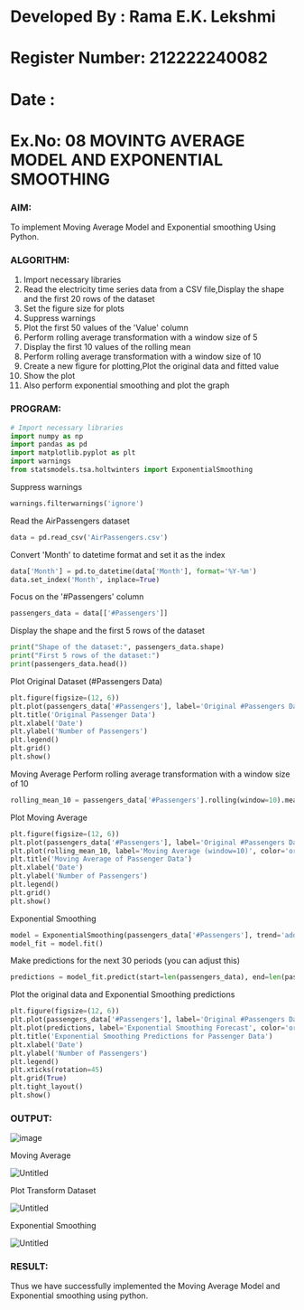 # Developed By : Rama E.K. Lekshmi
# Register Number: 212222240082
# Date  : 



# Ex.No: 08     MOVINTG AVERAGE MODEL AND EXPONENTIAL SMOOTHING

### AIM:
To implement Moving Average Model and Exponential smoothing Using Python.
### ALGORITHM:
1. Import necessary libraries
2. Read the electricity time series data from a CSV file,Display the shape and the first 20 rows of
the dataset
3. Set the figure size for plots
4. Suppress warnings
5. Plot the first 50 values of the 'Value' column
6. Perform rolling average transformation with a window size of 5
7. Display the first 10 values of the rolling mean
8. Perform rolling average transformation with a window size of 10
9. Create a new figure for plotting,Plot the original data and fitted value
10. Show the plot
11. Also perform exponential smoothing and plot the graph
### PROGRAM:
```py
# Import necessary libraries
import numpy as np
import pandas as pd
import matplotlib.pyplot as plt
import warnings
from statsmodels.tsa.holtwinters import ExponentialSmoothing
```
Suppress warnings
```py
warnings.filterwarnings('ignore')
```
Read the AirPassengers dataset
```py
data = pd.read_csv('AirPassengers.csv')
```
Convert 'Month' to datetime format and set it as the index
```py
data['Month'] = pd.to_datetime(data['Month'], format='%Y-%m')
data.set_index('Month', inplace=True)
```
Focus on the '#Passengers' column
```py
passengers_data = data[['#Passengers']]
```
Display the shape and the first 5 rows of the dataset
```py
print("Shape of the dataset:", passengers_data.shape)
print("First 5 rows of the dataset:")
print(passengers_data.head())
```
Plot Original Dataset (#Passengers Data)
```py
plt.figure(figsize=(12, 6))
plt.plot(passengers_data['#Passengers'], label='Original #Passengers Data', color='blue')
plt.title('Original Passenger Data')
plt.xlabel('Date')
plt.ylabel('Number of Passengers')
plt.legend()
plt.grid()
plt.show()
```
Moving Average
Perform rolling average transformation with a window size of 10
```py
rolling_mean_10 = passengers_data['#Passengers'].rolling(window=10).mean()
```
Plot Moving Average
```py
plt.figure(figsize=(12, 6))
plt.plot(passengers_data['#Passengers'], label='Original #Passengers Data', color='blue')
plt.plot(rolling_mean_10, label='Moving Average (window=10)', color='orange')
plt.title('Moving Average of Passenger Data')
plt.xlabel('Date')
plt.ylabel('Number of Passengers')
plt.legend()
plt.grid()
plt.show()
```
Exponential Smoothing
```py
model = ExponentialSmoothing(passengers_data['#Passengers'], trend='add', seasonal=None)
model_fit = model.fit()
```
Make predictions for the next 30 periods (you can adjust this)
```py
predictions = model_fit.predict(start=len(passengers_data), end=len(passengers_data) + 30)
```
Plot the original data and Exponential Smoothing predictions
```py
plt.figure(figsize=(12, 6))
plt.plot(passengers_data['#Passengers'], label='Original #Passengers Data', color='blue')
plt.plot(predictions, label='Exponential Smoothing Forecast', color='orange')
plt.title('Exponential Smoothing Predictions for Passenger Data')
plt.xlabel('Date')
plt.ylabel('Number of Passengers')
plt.legend()
plt.xticks(rotation=45)
plt.grid(True)
plt.tight_layout()
plt.show()
```

### OUTPUT:

![image](https://github.com/user-attachments/assets/29797605-18f7-4c6d-9872-74cd9c1553a5)

Moving Average

![Untitled](https://github.com/user-attachments/assets/65c77ea9-571b-4afd-b1e0-2ecd6b751353)

Plot Transform Dataset

![Untitled](https://github.com/user-attachments/assets/8c7c0c7b-e32c-4621-ab0d-98becf27ef13)


Exponential Smoothing

![Untitled](https://github.com/user-attachments/assets/8e932799-faaf-43d3-b8d8-c527cde5859c)


### RESULT:
Thus we have successfully implemented the Moving Average Model and Exponential smoothing using python.
